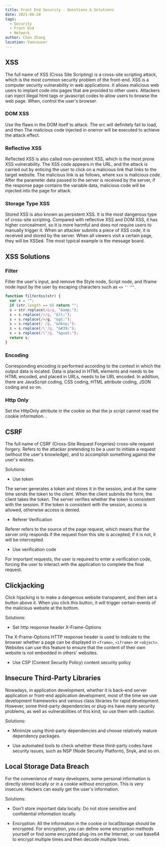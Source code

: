 ```yaml
---
title: Front End Security - Questions & Solutions
date: 2021-06-28
tags:
  - Security
  - Front End
  - Network
author: Chao Zhang
location: Vancouver
---
```


## XSS

The full name of XSS (Cross Site Scripting) is a cross-site scripting attack, which is the most common security problem of the front-end. XSS is a computer security vulnerability in web applications. It allows malicious web users to implant code into pages that are provided to other users. Attackers can inject illegal html tags or javascript codes to allow users to browse the web page. When, control the user's browser.

### DOM XSS

Use the flaws in the DOM itself to attack. The src will definitely fail to load, and then The malicious code injected in onerror will be executed to achieve the attack effect.

### Reflective XSS

Reflected XSS is also called non-persistent XSS, which is the most prone XSS vulnerability. The XSS code appears in the URL, and the attack is carried out by enticing the user to click on a malicious link that links to the target website.
The malicious link is as follows, where xxx is malicious code. After the parameter data passed to the server is received by the server, if the response page contains the variable data, malicious code will be injected into the page for attack.

### Storage Type XSS

Stored XSS is also known as persistent XSS. It is the most dangerous type of cross-site scripting. Compared with reflective XSS and DOM XSS, it has higher concealment, so it is more harmful and does not require users to manually trigger it.
When an attacker submits a piece of XSS code, it is received and stored by the server. When all viewers visit a certain page, they will be XSSed. The most typical example is the message board.

## XSS Solutions

### Filter

Filter the user's input, and remove the Style node, Script node, and Iframe node input by the user by escaping characters such as `<>` `''` `""`.

```js
function filterXss(str) {
  var s = "";
  if (str.length == 0) return "";
  s = str.replace(/&/g, "&amp;");
  s = s.replace(/</g, "&lt;");
  s = s.replace(/>/g, "&gt;");
  s = s.replace(/ /g, "&nbsp;");
  s = s.replace(/\'/g, "&#39;");
  s = s.replace(/\"/g, "&quot;");
  return s;
}
```

### Encoding

Corresponding encoding is performed according to the context in which the output data is located. Data is placed in HTML elements and needs to be HTML encoded, and placed in URLs, needs to be URL encoded. In addition, there are JavaScript coding, CSS coding, HTML attribute coding, JSON coding and so on.

### Http Only

Set the HttpOnly attribute in the cookie so that the js script cannot read the cookie information. .

## CSRF

The full name of CSRF (Cross-Site Request Forgeries) cross-site request forgery. Refers to the attacker pretending to be a user to initiate a request (without the user's knowledge), and to accomplish something against the user's wishes.

Solutions:

- Use token

The server generates a token and stores it in the session, and at the same time sends the token to the client. When the client submits the form, the client takes the token. The server verifies whether the token is consistent with the session. If the token is consistent with the session, access is allowed, otherwise access is denied.

- Referer Verification

Referer refers to the source of the page request, which means that the server only responds if the request from this site is accepted; if it is not, it will be intercepted.

- Use verification code

For important requests, the user is required to enter a verification code, forcing the user to interact with the application to complete the final request.

## Clickjacking

Click hijacking is to make a dangerous website transparent, and then set a button above it. When you click this button, it will trigger certain events of the malicious website at the bottom.

Solutions:

- Set http response header X-Frame-Options

The X-Frame-Options HTTP response header is used to indicate to the browser whether a page can be displayed in `<frame>`, `<iframe>` or `<object>`. Websites can use this feature to ensure that the content of their own website is not embedded in others' websites.

- Use CSP (Content Security Policy) content security policy

## Insecure Third-Party Libraries

Nowadays, in application development, whether it is back-end server application or front-end application development, most of the time we use development frameworks and various class libraries for rapid development. However, some third-party dependencies or plug-ins have many security problems, as well as vulnerabilities of this kind, so use them with caution.

Solutions:

- Minimize using third-party dependencies and choose relatively mature dependency packages.

- Use automated tools to check whether these third-party codes have security issues, such as NSP (Node Security Platform), Snyk, and so on.

## Local Storage Data Breach

For the convenience of many developers, some personal information is directly stored locally or in a cookie without encryption. This is very insecure. Hackers can easily get the user's information.

Solutions:

- Don't store important data locally. Do not store sensitive and confidential information locally.

- Encryption: All the information in the cookie or localStorage should be encrypted. For encryption, you can define some encryption methods yourself or find some encrypted plug-ins on the Internet, or use base64 to encrypt multiple times and then decode multiple times.
